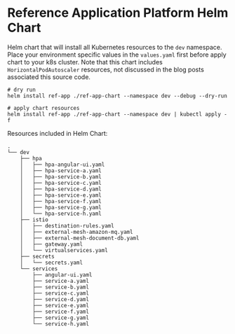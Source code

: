 # Reference Application Platform Helm Chart

Helm chart that will install all Kubernetes resources to the `dev` namespace. Place your environment specific values in the `values.yaml` first before apply chart to your k8s cluster. Note that this chart includes `HorizontalPodAutoscaler` resources, not discussed in the blog posts associated this source code.

```shell
# dry run
helm install ref-app ./ref-app-chart --namespace dev --debug --dry-run

# apply chart resources
helm install ref-app ./ref-app-chart --namespace dev | kubectl apply -f
```

Resources included in Helm Chart:

```text
.
└── dev
    ├── hpa
    │   ├── hpa-angular-ui.yaml
    │   ├── hpa-service-a.yaml
    │   ├── hpa-service-b.yaml
    │   ├── hpa-service-c.yaml
    │   ├── hpa-service-d.yaml
    │   ├── hpa-service-e.yaml
    │   ├── hpa-service-f.yaml
    │   ├── hpa-service-g.yaml
    │   └── hpa-service-h.yaml
    ├── istio
    │   ├── destination-rules.yaml
    │   ├── external-mesh-amazon-mq.yaml
    │   ├── external-mesh-document-db.yaml
    │   ├── gateway.yaml
    │   └── virtualservices.yaml
    ├── secrets
    │   └── secrets.yaml
    └── services
        ├── angular-ui.yaml
        ├── service-a.yaml
        ├── service-b.yaml
        ├── service-c.yaml
        ├── service-d.yaml
        ├── service-e.yaml
        ├── service-f.yaml
        ├── service-g.yaml
        └── service-h.yaml
```